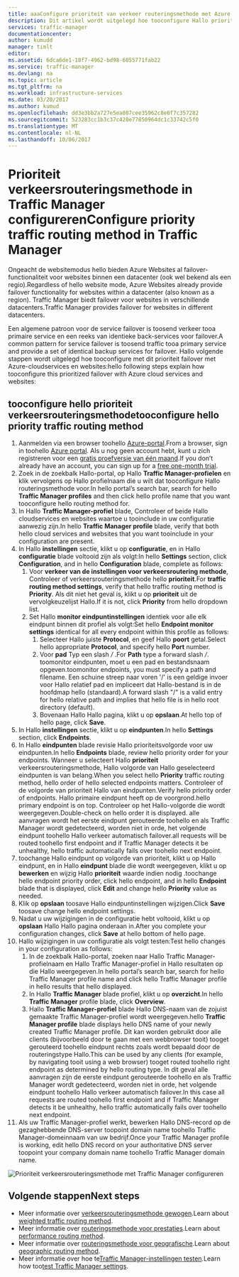 ```yaml
---
title: aaaConfigure prioriteit van verkeer routeringsmethode met Azure Traffic Manager | Microsoft Docs
description: Dit artikel wordt uitgelegd hoe tooconfigure Hallo prioriteit van verkeer routeringsmethode in Traffic Manager
services: traffic-manager
documentationcenter: 
author: kumudd
manager: timlt
editor: 
ms.assetid: 6dca6de1-18f7-4962-bd98-6055771fab22
ms.service: traffic-manager
ms.devlang: na
ms.topic: article
ms.tgt_pltfrm: na
ms.workload: infrastructure-services
ms.date: 03/20/2017
ms.author: kumud
ms.openlocfilehash: dd3e3bb2a727e5ea087cee35962c8e6f7c357282
ms.sourcegitcommit: 523283cc1b3c37c428e77850964dc1c33742c5f0
ms.translationtype: MT
ms.contentlocale: nl-NL
ms.lasthandoff: 10/06/2017
---
```

# <a name="configure-priority-traffic-routing-method-in-traffic-manager"></a><span data-ttu-id="b145f-103">Prioriteit verkeersrouteringsmethode in Traffic Manager configureren</span><span class="sxs-lookup"><span data-stu-id="b145f-103">Configure priority traffic routing method in Traffic Manager</span></span>

<span data-ttu-id="b145f-104">Ongeacht de websitemodus hello bieden Azure Websites al failover-functionaliteit voor websites binnen een datacenter (ook wel bekend als een regio).</span><span class="sxs-lookup"><span data-stu-id="b145f-104">Regardless of hello website mode, Azure Websites already provide failover functionality for websites within a datacenter (also known as a region).</span></span> <span data-ttu-id="b145f-105">Traffic Manager biedt failover voor websites in verschillende datacenters.</span><span class="sxs-lookup"><span data-stu-id="b145f-105">Traffic Manager provides failover for websites in different datacenters.</span></span>

<span data-ttu-id="b145f-106">Een algemene patroon voor de service failover is toosend verkeer tooa primaire service en een reeks van identieke back-services voor failover.</span><span class="sxs-lookup"><span data-stu-id="b145f-106">A common pattern for service failover is toosend traffic tooa primary service and provide a set of identical backup services for failover.</span></span> <span data-ttu-id="b145f-107">Hallo volgende stappen wordt uitgelegd hoe tooconfigure met dit prioriteit failover met Azure-cloudservices en websites:</span><span class="sxs-lookup"><span data-stu-id="b145f-107">hello following steps explain how tooconfigure this prioritized failover with Azure cloud services and websites:</span></span>

## <a name="tooconfigure-hello-priority-traffic-routing-method"></a><span data-ttu-id="b145f-108">tooconfigure hello prioriteit verkeersrouteringsmethode</span><span class="sxs-lookup"><span data-stu-id="b145f-108">tooconfigure hello priority traffic routing method</span></span>

1. <span data-ttu-id="b145f-109">Aanmelden via een browser toohello [Azure-portal](http://portal.azure.com).</span><span class="sxs-lookup"><span data-stu-id="b145f-109">From a browser, sign in toohello [Azure portal](http://portal.azure.com).</span></span> <span data-ttu-id="b145f-110">Als u nog geen account hebt, kunt u zich registreren voor een [gratis proefversie van één maand](https://azure.microsoft.com/free/).</span><span class="sxs-lookup"><span data-stu-id="b145f-110">If you don’t already have an account, you can sign up for a [free one-month trial](https://azure.microsoft.com/free/).</span></span> 
2. <span data-ttu-id="b145f-111">Zoek in de zoekbalk Hallo-portal, op Hallo **Traffic Manager-profielen** en klik vervolgens op Hallo profielnaam die u wilt dat tooconfigure Hallo routeringsmethode voor.</span><span class="sxs-lookup"><span data-stu-id="b145f-111">In hello portal’s search bar, search for hello **Traffic Manager profiles** and then click hello profile name that you want tooconfigure hello routing method for.</span></span>
3. <span data-ttu-id="b145f-112">In Hallo **Traffic Manager-profiel** blade, Controleer of beide Hallo cloudservices en websites waartoe u tooinclude in uw configuratie aanwezig zijn.</span><span class="sxs-lookup"><span data-stu-id="b145f-112">In hello **Traffic Manager profile** blade, verify that both hello cloud services and websites that you want tooinclude in your configuration are present.</span></span>
4. <span data-ttu-id="b145f-113">In Hallo **instellingen** sectie, klikt u op **configuratie**, en in Hallo **configuratie** blade voltooid zijn als volgt:</span><span class="sxs-lookup"><span data-stu-id="b145f-113">In hello **Settings** section, click **Configuration**, and in hello **Configuration** blade, complete as follows:</span></span>
    1. <span data-ttu-id="b145f-114">Voor **verkeer van de instellingen voor verkeersroutering methode**, Controleer of verkeersrouteringsmethode hello **prioriteit**.</span><span class="sxs-lookup"><span data-stu-id="b145f-114">For **traffic routing method settings**, verify that hello traffic routing method is **Priority**.</span></span> <span data-ttu-id="b145f-115">Als dit niet het geval is, klikt u op **prioriteit** uit de vervolgkeuzelijst Hallo.</span><span class="sxs-lookup"><span data-stu-id="b145f-115">If it is not, click **Priority** from hello dropdown list.</span></span>
    2. <span data-ttu-id="b145f-116">Set Hallo **monitor eindpuntinstellingen** identiek voor alle elk eindpunt binnen dit profiel als volgt:</span><span class="sxs-lookup"><span data-stu-id="b145f-116">Set hello **Endpoint monitor settings** identical for all every endpoint within this profile as follows:</span></span>
        1. <span data-ttu-id="b145f-117">Selecteer Hallo juiste **Protocol**, en geef Hallo **poort** getal.</span><span class="sxs-lookup"><span data-stu-id="b145f-117">Select hello appropriate **Protocol**, and specify hello **Port** number.</span></span> 
        2. <span data-ttu-id="b145f-118">Voor **pad** Typ een slash  */* .</span><span class="sxs-lookup"><span data-stu-id="b145f-118">For **Path** type a forward slash */*.</span></span> <span data-ttu-id="b145f-119">toomonitor eindpunten, moet u een pad en bestandsnaam opgeven.</span><span class="sxs-lookup"><span data-stu-id="b145f-119">toomonitor endpoints, you must specify a path and filename.</span></span> <span data-ttu-id="b145f-120">Een schuine streep naar voren '/' is een geldige invoer voor Hallo relatief pad en impliceert dat Hallo-bestand is in de hoofdmap hello (standaard).</span><span class="sxs-lookup"><span data-stu-id="b145f-120">A forward slash "/" is a valid entry for hello relative path and implies that hello file is in hello root directory (default).</span></span>
        3. <span data-ttu-id="b145f-121">Bovenaan Hallo Hallo pagina, klikt u op **opslaan**.</span><span class="sxs-lookup"><span data-stu-id="b145f-121">At hello top of hello page, click **Save**.</span></span>
5. <span data-ttu-id="b145f-122">In Hallo **instellingen** sectie, klikt u op **eindpunten**.</span><span class="sxs-lookup"><span data-stu-id="b145f-122">In hello **Settings** section, click **Endpoints**.</span></span>
6. <span data-ttu-id="b145f-123">In Hallo **eindpunten** blade revisie Hallo prioriteitsvolgorde voor uw eindpunten.</span><span class="sxs-lookup"><span data-stu-id="b145f-123">In hello **Endpoints** blade, review hello priority order for your endpoints.</span></span> <span data-ttu-id="b145f-124">Wanneer u selecteert Hallo **prioriteit** verkeersrouteringsmethode, Hallo volgorde van Hallo geselecteerd eindpunten is van belang.</span><span class="sxs-lookup"><span data-stu-id="b145f-124">When you select hello **Priority** traffic routing method, hello order of hello selected endpoints matters.</span></span> <span data-ttu-id="b145f-125">Controleer of de volgorde van prioriteit Hallo van eindpunten.</span><span class="sxs-lookup"><span data-stu-id="b145f-125">Verify hello priority order of endpoints.</span></span>  <span data-ttu-id="b145f-126">Hallo primaire eindpunt heeft op de voorgrond.</span><span class="sxs-lookup"><span data-stu-id="b145f-126">hello primary endpoint is on top.</span></span> <span data-ttu-id="b145f-127">Controleer op het Hallo-volgorde die wordt weergegeven.</span><span class="sxs-lookup"><span data-stu-id="b145f-127">Double-check on hello order it is displayed.</span></span> <span data-ttu-id="b145f-128">alle aanvragen wordt het eerste eindpunt gerouteerde toohello en als Traffic Manager wordt gedetecteerd, worden niet in orde, het volgende eindpunt toohello Hallo verkeer automatisch failover.</span><span class="sxs-lookup"><span data-stu-id="b145f-128">all requests will be routed toohello first endpoint and if Traffic Manager detects it be unhealthy, hello traffic automatically fails over toohello next endpoint.</span></span> 
7. <span data-ttu-id="b145f-129">toochange Hallo eindpunt op volgorde van prioriteit, klikt u op Hallo eindpunt, en in Hallo **eindpunt** blade die wordt weergegeven, klikt u op **bewerken** en wijzig Hallo **prioriteit** waarde indien nodig .</span><span class="sxs-lookup"><span data-stu-id="b145f-129">toochange hello endpoint priority order, click hello endpoint, and in hello **Endpoint** blade that is displayed, click **Edit** and change hello **Priority** value as needed.</span></span> 
8. <span data-ttu-id="b145f-130">Klik op **opslaan** toosave Hallo eindpuntinstellingen wijzigen.</span><span class="sxs-lookup"><span data-stu-id="b145f-130">Click **Save** toosave change hello endpoint settings.</span></span>
9. <span data-ttu-id="b145f-131">Nadat u uw wijzigingen in de configuratie hebt voltooid, klikt u op **opslaan** Hallo Hallo pagina onderaan in.</span><span class="sxs-lookup"><span data-stu-id="b145f-131">After you complete your configuration changes, click **Save** at hello bottom of hello page.</span></span>
10. <span data-ttu-id="b145f-132">Hallo wijzigingen in uw configuratie als volgt testen:</span><span class="sxs-lookup"><span data-stu-id="b145f-132">Test hello changes in your configuration as follows:</span></span>
    1.  <span data-ttu-id="b145f-133">In de zoekbalk Hallo-portal, zoeken naar Hallo Traffic Manager-profielnaam en Hallo Traffic Manager-profiel in Hallo resultaten op die Hallo weergegeven.</span><span class="sxs-lookup"><span data-stu-id="b145f-133">In hello portal’s search bar, search for hello Traffic Manager profile name and click hello Traffic Manager profile in hello results that hello displayed.</span></span>
    2.  <span data-ttu-id="b145f-134">In Hallo **Traffic Manager** blade profiel, klikt u op **overzicht**.</span><span class="sxs-lookup"><span data-stu-id="b145f-134">In hello **Traffic Manager** profile blade, click **Overview**.</span></span>
    3.  <span data-ttu-id="b145f-135">Hallo **Traffic Manager-profiel** blade Hallo DNS-naam van de zojuist gemaakte Traffic Manager-profiel wordt weergegeven.</span><span class="sxs-lookup"><span data-stu-id="b145f-135">hello **Traffic Manager profile** blade displays hello DNS name of your newly created Traffic Manager profile.</span></span> <span data-ttu-id="b145f-136">Dit kan worden gebruikt door alle clients (bijvoorbeeld door te gaan met een webbrowser tooit) tooget gerouteerd toohello eindpunt rechts zoals wordt bepaald door de routeringstype Hallo.</span><span class="sxs-lookup"><span data-stu-id="b145f-136">This can be used by any clients (for example, by navigating tooit using a web browser) tooget routed toohello right endpoint as determined by hello routing type.</span></span> <span data-ttu-id="b145f-137">In dit geval alle aanvragen zijn de eerste eindpunt gerouteerde toohello en als Traffic Manager wordt gedetecteerd, worden niet in orde, het volgende eindpunt toohello Hallo verkeer automatisch failover.</span><span class="sxs-lookup"><span data-stu-id="b145f-137">In this case all requests are routed toohello first endpoint and if Traffic Manager detects it be unhealthy, hello traffic automatically fails over toohello next endpoint.</span></span>
11. <span data-ttu-id="b145f-138">Als uw Traffic Manager-profiel werkt, bewerken Hallo DNS-record op de gezaghebbende DNS-server toopoint domain name toohello Traffic Manager-domeinnaam van uw bedrijf.</span><span class="sxs-lookup"><span data-stu-id="b145f-138">Once your Traffic Manager profile is working, edit hello DNS record on your authoritative DNS server toopoint your company domain name toohello Traffic Manager domain name.</span></span>

![Prioriteit verkeersrouteringsmethode met Traffic Manager configureren][1]

## <a name="next-steps"></a><span data-ttu-id="b145f-140">Volgende stappen</span><span class="sxs-lookup"><span data-stu-id="b145f-140">Next steps</span></span>


- <span data-ttu-id="b145f-141">Meer informatie over [verkeersrouteringsmethode gewogen](traffic-manager-configure-weighted-routing-method.md).</span><span class="sxs-lookup"><span data-stu-id="b145f-141">Learn about [weighted traffic routing method](traffic-manager-configure-weighted-routing-method.md).</span></span>
- <span data-ttu-id="b145f-142">Meer informatie over [routeringsmethode voor prestaties](traffic-manager-configure-performance-routing-method.md).</span><span class="sxs-lookup"><span data-stu-id="b145f-142">Learn about [performance routing method](traffic-manager-configure-performance-routing-method.md).</span></span>
- <span data-ttu-id="b145f-143">Meer informatie over [routeringsmethode voor geografische](traffic-manager-configure-geographic-routing-method.md).</span><span class="sxs-lookup"><span data-stu-id="b145f-143">Learn about [geographic routing method](traffic-manager-configure-geographic-routing-method.md).</span></span>
- <span data-ttu-id="b145f-144">Meer informatie over hoe te[Traffic Manager-instellingen testen](traffic-manager-testing-settings.md).</span><span class="sxs-lookup"><span data-stu-id="b145f-144">Learn how too[test Traffic Manager settings](traffic-manager-testing-settings.md).</span></span>

<!--Image references-->
[1]: ./media/traffic-manager-priority-routing-method/traffic-manager-priority-routing-method.png
